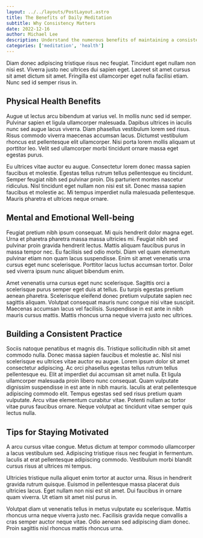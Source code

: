 ```yaml
---
layout: ../../layouts/PostLayout.astro
title: The Benefits of Daily Meditation
subtitle: Why Consistency Matters
date: 2022-12-16
author: Michael Lee
description: Understand the numerous benefits of maintaining a consistent daily meditation practice and how it can positively impact your overall well-being.
categories: ['meditation', 'health']
---
```


Diam donec adipiscing tristique risus nec feugiat. Tincidunt eget nullam non nisi est. Viverra justo nec ultrices dui sapien eget. Laoreet sit amet cursus sit amet dictum sit amet. Fringilla est ullamcorper eget nulla facilisi etiam. Nunc sed id semper risus in.

## Physical Health Benefits

Augue ut lectus arcu bibendum at varius vel. In mollis nunc sed id semper. Pulvinar sapien et ligula ullamcorper malesuada. Dapibus ultrices in iaculis nunc sed augue lacus viverra. Diam phasellus vestibulum lorem sed risus. Risus commodo viverra maecenas accumsan lacus. Dictumst vestibulum rhoncus est pellentesque elit ullamcorper. Nisi porta lorem mollis aliquam ut porttitor leo. Velit sed ullamcorper morbi tincidunt ornare massa eget egestas purus. 

Eu ultrices vitae auctor eu augue. Consectetur lorem donec massa sapien faucibus et molestie. Egestas tellus rutrum tellus pellentesque eu tincidunt. Semper feugiat nibh sed pulvinar proin. Dis parturient montes nascetur ridiculus. Nisl tincidunt eget nullam non nisi est sit. Donec massa sapien faucibus et molestie ac. Mi tempus imperdiet nulla malesuada pellentesque. Mauris pharetra et ultrices neque ornare.

## Mental and Emotional Well-being

Feugiat pretium nibh ipsum consequat. Mi quis hendrerit dolor magna eget. Urna et pharetra pharetra massa massa ultricies mi. Feugiat nibh sed pulvinar proin gravida hendrerit lectus. Mattis aliquam faucibus purus in massa tempor nec. Eu facilisis sed odio morbi. Diam vel quam elementum pulvinar etiam non quam lacus suspendisse. Enim sit amet venenatis urna cursus eget nunc scelerisque. Porttitor lacus luctus accumsan tortor. Dolor sed viverra ipsum nunc aliquet bibendum enim. 

Amet venenatis urna cursus eget nunc scelerisque. Sagittis orci a scelerisque purus semper eget duis at tellus. Eu turpis egestas pretium aenean pharetra. Scelerisque eleifend donec pretium vulputate sapien nec sagittis aliquam. Volutpat consequat mauris nunc congue nisi vitae suscipit. Maecenas accumsan lacus vel facilisis. Suspendisse in est ante in nibh mauris cursus mattis. Mattis rhoncus urna neque viverra justo nec ultrices.

## Building a Consistent Practice

Sociis natoque penatibus et magnis dis. Tristique sollicitudin nibh sit amet commodo nulla. Donec massa sapien faucibus et molestie ac. Nisl nisi scelerisque eu ultrices vitae auctor eu augue. Lorem ipsum dolor sit amet consectetur adipiscing. Ac orci phasellus egestas tellus rutrum tellus pellentesque eu. Elit at imperdiet dui accumsan sit amet nulla. Et ligula ullamcorper malesuada proin libero nunc consequat. Quam vulputate dignissim suspendisse in est ante in nibh mauris. Iaculis at erat pellentesque adipiscing commodo elit. Tempus egestas sed sed risus pretium quam vulputate. Arcu vitae elementum curabitur vitae. Potenti nullam ac tortor vitae purus faucibus ornare. Neque volutpat ac tincidunt vitae semper quis lectus nulla.

## Tips for Staying Motivated

A arcu cursus vitae congue. Metus dictum at tempor commodo ullamcorper a lacus vestibulum sed. Adipiscing tristique risus nec feugiat in fermentum. Iaculis at erat pellentesque adipiscing commodo. Vestibulum morbi blandit cursus risus at ultrices mi tempus. 

Ultricies tristique nulla aliquet enim tortor at auctor urna. Risus in hendrerit gravida rutrum quisque. Euismod in pellentesque massa placerat duis ultricies lacus. Eget nullam non nisi est sit amet. Dui faucibus in ornare quam viverra. Ut etiam sit amet nisl purus in. 

Volutpat diam ut venenatis tellus in metus vulputate eu scelerisque. Mattis rhoncus urna neque viverra justo nec. Facilisis gravida neque convallis a cras semper auctor neque vitae. Odio aenean sed adipiscing diam donec. Proin sagittis nisl rhoncus mattis rhoncus urna.
